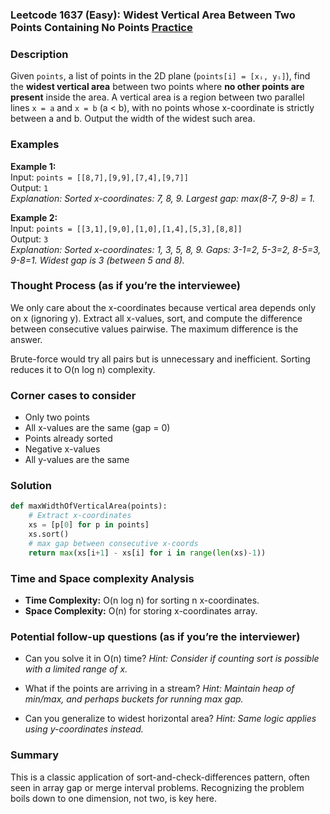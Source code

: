 ### Leetcode 1637 (Easy): Widest Vertical Area Between Two Points Containing No Points [Practice](https://leetcode.com/problems/widest-vertical-area-between-two-points-containing-no-points)

### Description  
Given `points`, a list of points in the 2D plane (`points[i] = [xᵢ, yᵢ]`), find the **widest vertical area** between two points where **no other points are present** inside the area. A vertical area is a region between two parallel lines `x = a` and `x = b` (a < b), with no points whose x-coordinate is strictly between a and b. Output the width of the widest such area.

### Examples  
**Example 1:**  
Input: `points = [[8,7],[9,9],[7,4],[9,7]]`  
Output: `1`  
*Explanation: Sorted x-coordinates: 7, 8, 9. Largest gap: max(8-7, 9-8) = 1.*

**Example 2:**  
Input: `points = [[3,1],[9,0],[1,0],[1,4],[5,3],[8,8]]`  
Output: `3`  
*Explanation: Sorted x-coordinates: 1, 3, 5, 8, 9. Gaps: 3-1=2, 5-3=2, 8-5=3, 9-8=1. Widest gap is 3 (between 5 and 8).*  

### Thought Process (as if you’re the interviewee)  
We only care about the x-coordinates because vertical area depends only on x (ignoring y). Extract all x-values, sort, and compute the difference between consecutive values pairwise. The maximum difference is the answer.

Brute-force would try all pairs but is unnecessary and inefficient. Sorting reduces it to O(n log n) complexity.

### Corner cases to consider  
- Only two points
- All x-values are the same (gap = 0)
- Points already sorted
- Negative x-values
- All y-values are the same

### Solution

```python
def maxWidthOfVerticalArea(points):
    # Extract x-coordinates
    xs = [p[0] for p in points]
    xs.sort()
    # max gap between consecutive x-coords
    return max(xs[i+1] - xs[i] for i in range(len(xs)-1))
```

### Time and Space complexity Analysis  
- **Time Complexity:** O(n log n) for sorting n x-coordinates.
- **Space Complexity:** O(n) for storing x-coordinates array.

### Potential follow-up questions (as if you’re the interviewer)  
- Can you solve it in O(n) time?
  *Hint: Consider if counting sort is possible with a limited range of x.*

- What if the points are arriving in a stream?
  *Hint: Maintain heap of min/max, and perhaps buckets for running max gap.*

- Can you generalize to widest horizontal area?
  *Hint: Same logic applies using y-coordinates instead.*

### Summary
This is a classic application of sort-and-check-differences pattern, often seen in array gap or merge interval problems. Recognizing the problem boils down to one dimension, not two, is key here.